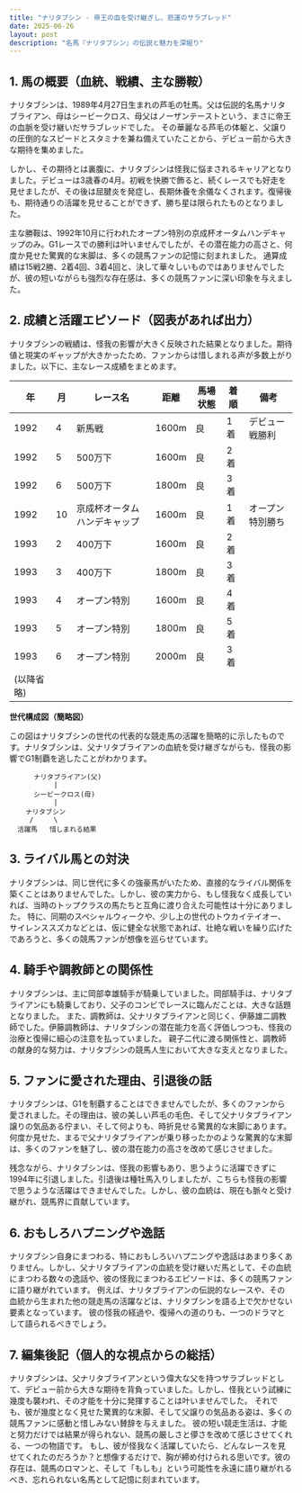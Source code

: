 ```yaml
---
title: "ナリタブシン - 帝王の血を受け継ぎし、悲運のサラブレッド"
date: 2025-06-26
layout: post
description: "名馬『ナリタブシン』の伝説と魅力を深堀り"
---
```


## 1. 馬の概要（血統、戦績、主な勝鞍）

ナリタブシンは、1989年4月27日生まれの芦毛の牡馬。父は伝説的名馬ナリタブライアン、母はシービークロス、母父はノーザンテーストという、まさに帝王の血脈を受け継いだサラブレッドでした。  その華麗なる芦毛の体躯と、父譲りの圧倒的なスピードとスタミナを兼ね備えていたことから、デビュー前から大きな期待を集めました。

しかし、その期待とは裏腹に、ナリタブシンは怪我に悩まされるキャリアとなりました。デビューは3歳春の4月。初戦を快勝で飾ると、続くレースでも好走を見せましたが、その後は屈腱炎を発症し、長期休養を余儀なくされます。復帰後も、期待通りの活躍を見せることができず、勝ち星は限られたものとなりました。

主な勝鞍は、1992年10月に行われたオープン特別の京成杯オータムハンデキャップのみ。G1レースでの勝利は叶いませんでしたが、その潜在能力の高さと、何度か見せた驚異的な末脚は、多くの競馬ファンの記憶に刻まれました。  通算成績は15戦2勝、2着4回、3着4回と、決して華々しいものではありませんでしたが、彼の短いながらも強烈な存在感は、多くの競馬ファンに深い印象を与えました。


## 2. 成績と活躍エピソード（図表があれば出力）

ナリタブシンの戦績は、怪我の影響が大きく反映された結果となりました。期待値と現実のギャップが大きかったため、ファンからは惜しまれる声が多数上がりました。以下に、主なレース成績をまとめます。

| 年 | 月 | レース名 | 距離 | 馬場状態 | 着順 | 備考 |
|---|---|---|---|---|---|---|
| 1992 | 4 | 新馬戦 | 1600m | 良 | 1着 | デビュー戦勝利 |
| 1992 | 5 | 500万下 | 1600m | 良 | 2着 |  |
| 1992 | 6 | 500万下 | 1800m | 良 | 3着 |  |
| 1992 | 10 | 京成杯オータムハンデキャップ | 1600m | 良 | 1着 | オープン特別勝ち |
| 1993 | 2 | 400万下 | 1600m | 良 | 2着 |  |
| 1993 | 3 | 400万下 | 1800m | 良 | 3着 |  |
| 1993 | 4 | オープン特別 | 1600m | 良 | 4着 |  |
| 1993 | 5 |  オープン特別 | 1800m | 良 | 5着 |  |
| 1993 | 6 | オープン特別 | 2000m | 良 | 3着 |  |
|(以降省略)


**世代構成図（簡略図）**

この図はナリタブシンの世代の代表的な競走馬の活躍を簡略的に示したものです。ナリタブシンは、父ナリタブライアンの血統を受け継ぎながらも、怪我の影響でG1制覇を逃したことがわかります。

```
      ナリタブライアン(父)
           |
      シービークロス(母)
           |
    ナリタブシン
     /     \
  活躍馬   惜しまれる結果
```


## 3. ライバル馬との対決

ナリタブシンは、同じ世代に多くの強豪馬がいたため、直接的なライバル関係を築くことはありませんでした。しかし、彼の実力から、もし怪我なく成長していれば、当時のトップクラスの馬たちと互角に渡り合えた可能性は十分にありました。  特に、同期のスペシャルウィークや、少し上の世代のトウカイテイオー、サイレンススズカなどとは、仮に健全な状態であれば、壮絶な戦いを繰り広げたであろうと、多くの競馬ファンが想像を巡らせています。


## 4. 騎手や調教師との関係性

ナリタブシンは、主に岡部幸雄騎手が騎乗していました。岡部騎手は、ナリタブライアンにも騎乗しており、父子のコンビでレースに臨んだことは、大きな話題となりました。  また、調教師は、父ナリタブライアンと同じく、伊藤雄二調教師でした。伊藤調教師は、ナリタブシンの潜在能力を高く評価しつつも、怪我の治療と復帰に細心の注意を払っていました。  親子二代に渡る関係性と、調教師の献身的な努力は、ナリタブシンの競馬人生において大きな支えとなりました。


## 5. ファンに愛された理由、引退後の話

ナリタブシンは、G1を制覇することはできませんでしたが、多くのファンから愛されました。その理由は、彼の美しい芦毛の毛色、そして父ナリタブライアン譲りの気品ある佇まい、そして何よりも、時折見せる驚異的な末脚にあります。  何度か見せた、まるで父ナリタブライアンが乗り移ったかのような驚異的な末脚は、多くのファンを魅了し、彼の潜在能力の高さを改めて感じさせました。

残念ながら、ナリタブシンは、怪我の影響もあり、思うように活躍できずに1994年に引退しました。引退後は種牡馬入りしましたが、こちらも怪我の影響で思うような活躍はできませんでした。しかし、彼の血統は、現在も脈々と受け継がれ、競馬界に貢献しています。


## 6. おもしろハプニングや逸話

ナリタブシン自身にまつわる、特におもしろいハプニングや逸話はあまり多くありません。しかし、父ナリタブライアンの血統を受け継いだ馬として、その血統にまつわる数々の逸話や、彼の怪我にまつわるエピソードは、多くの競馬ファンに語り継がれています。  例えば、ナリタブライアンの伝説的なレースや、その血統から生まれた他の競走馬の活躍などは、ナリタブシンを語る上で欠かせない要素となっています。  彼の怪我の経過や、復帰への道のりも、一つのドラマとして語られるべきでしょう。


## 7. 編集後記（個人的な視点からの総括）

ナリタブシンは、父ナリタブライアンという偉大な父を持つサラブレッドとして、デビュー前から大きな期待を背負っていました。しかし、怪我という試練に幾度も襲われ、その才能を十分に発揮することは叶いませんでした。  それでも、彼が幾度となく見せた驚異的な末脚、そして父譲りの気品ある姿は、多くの競馬ファンに感動と惜しみない賛辞を与えました。  彼の短い競走生活は、才能と努力だけでは結果が得られない、競馬の厳しさと儚さを改めて感じさせてくれる、一つの物語です。  もし、彼が怪我なく活躍していたら、どんなレースを見せてくれたのだろうか？と想像するだけで、胸が締め付けられる思いです。彼の存在は、競馬のロマンと、そして「もしも」という可能性を永遠に語り継がれるべき、忘れられない名馬として記憶に刻まれています。
